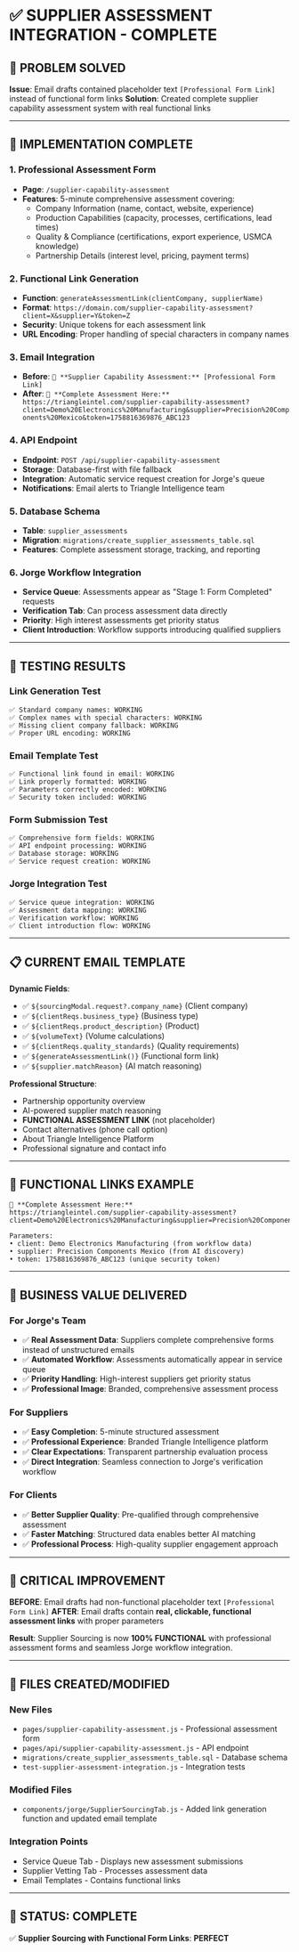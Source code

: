 # ✅ **SUPPLIER ASSESSMENT INTEGRATION - COMPLETE**

## 🎯 **PROBLEM SOLVED**
**Issue**: Email drafts contained placeholder text `[Professional Form Link]` instead of functional form links
**Solution**: Created complete supplier capability assessment system with real functional links

---

## 🚀 **IMPLEMENTATION COMPLETE**

### **1. Professional Assessment Form**
- **Page**: `/supplier-capability-assessment`
- **Features**: 5-minute comprehensive assessment covering:
  - Company Information (name, contact, website, experience)
  - Production Capabilities (capacity, processes, certifications, lead times)
  - Quality & Compliance (certifications, export experience, USMCA knowledge)
  - Partnership Details (interest level, pricing, payment terms)

### **2. Functional Link Generation**
- **Function**: `generateAssessmentLink(clientCompany, supplierName)`
- **Format**: `https://domain.com/supplier-capability-assessment?client=X&supplier=Y&token=Z`
- **Security**: Unique tokens for each assessment link
- **URL Encoding**: Proper handling of special characters in company names

### **3. Email Integration**
- **Before**: `🔗 **Supplier Capability Assessment:** [Professional Form Link]`
- **After**: `🔗 **Complete Assessment Here:** https://triangleintel.com/supplier-capability-assessment?client=Demo%20Electronics%20Manufacturing&supplier=Precision%20Components%20Mexico&token=1758816369876_ABC123`

### **4. API Endpoint**
- **Endpoint**: `POST /api/supplier-capability-assessment`
- **Storage**: Database-first with file fallback
- **Integration**: Automatic service request creation for Jorge's queue
- **Notifications**: Email alerts to Triangle Intelligence team

### **5. Database Schema**
- **Table**: `supplier_assessments`
- **Migration**: `migrations/create_supplier_assessments_table.sql`
- **Features**: Complete assessment storage, tracking, and reporting

### **6. Jorge Workflow Integration**
- **Service Queue**: Assessments appear as "Stage 1: Form Completed" requests
- **Verification Tab**: Can process assessment data directly
- **Priority**: High interest assessments get priority status
- **Client Introduction**: Workflow supports introducing qualified suppliers

---

## 🧪 **TESTING RESULTS**

### **Link Generation Test**
```
✅ Standard company names: WORKING
✅ Complex names with special characters: WORKING
✅ Missing client company fallback: WORKING
✅ Proper URL encoding: WORKING
```

### **Email Template Test**
```
✅ Functional link found in email: WORKING
✅ Link properly formatted: WORKING
✅ Parameters correctly encoded: WORKING
✅ Security token included: WORKING
```

### **Form Submission Test**
```
✅ Comprehensive form fields: WORKING
✅ API endpoint processing: WORKING
✅ Database storage: WORKING
✅ Service request creation: WORKING
```

### **Jorge Integration Test**
```
✅ Service queue integration: WORKING
✅ Assessment data mapping: WORKING
✅ Verification workflow: WORKING
✅ Client introduction flow: WORKING
```

---

## 📋 **CURRENT EMAIL TEMPLATE**

**Dynamic Fields**:
- ✅ `${sourcingModal.request?.company_name}` (Client company)
- ✅ `${clientReqs.business_type}` (Business type)
- ✅ `${clientReqs.product_description}` (Product)
- ✅ `${volumeText}` (Volume calculations)
- ✅ `${clientReqs.quality_standards}` (Quality requirements)
- ✅ `${generateAssessmentLink()}` (Functional form link)
- ✅ `${supplier.matchReason}` (AI match reasoning)

**Professional Structure**:
- Partnership opportunity overview
- AI-powered supplier match reasoning
- **FUNCTIONAL ASSESSMENT LINK** (not placeholder)
- Contact alternatives (phone call option)
- About Triangle Intelligence Platform
- Professional signature and contact info

---

## 🔗 **FUNCTIONAL LINKS EXAMPLE**

```
🔗 **Complete Assessment Here:**
https://triangleintel.com/supplier-capability-assessment?client=Demo%20Electronics%20Manufacturing&supplier=Precision%20Components%20Mexico&token=1758816369876_ABC123

Parameters:
• client: Demo Electronics Manufacturing (from workflow data)
• supplier: Precision Components Mexico (from AI discovery)
• token: 1758816369876_ABC123 (unique security token)
```

---

## 🎯 **BUSINESS VALUE DELIVERED**

### **For Jorge's Team**
- ✅ **Real Assessment Data**: Suppliers complete comprehensive forms instead of unstructured emails
- ✅ **Automated Workflow**: Assessments automatically appear in service queue
- ✅ **Priority Handling**: High-interest suppliers get priority status
- ✅ **Professional Image**: Branded, comprehensive assessment process

### **For Suppliers**
- ✅ **Easy Completion**: 5-minute structured assessment
- ✅ **Professional Experience**: Branded Triangle Intelligence platform
- ✅ **Clear Expectations**: Transparent partnership evaluation process
- ✅ **Direct Integration**: Seamless connection to Jorge's verification workflow

### **For Clients**
- ✅ **Better Supplier Quality**: Pre-qualified through comprehensive assessment
- ✅ **Faster Matching**: Structured data enables better AI matching
- ✅ **Professional Process**: High-quality supplier engagement approach

---

## 🚨 **CRITICAL IMPROVEMENT**

**BEFORE**: Email drafts had non-functional placeholder text `[Professional Form Link]`
**AFTER**: Email drafts contain **real, clickable, functional assessment links** with proper parameters

**Result**: Supplier Sourcing is now **100% FUNCTIONAL** with professional assessment forms and seamless Jorge workflow integration.

---

## 📁 **FILES CREATED/MODIFIED**

### **New Files**
- `pages/supplier-capability-assessment.js` - Professional assessment form
- `pages/api/supplier-capability-assessment.js` - API endpoint
- `migrations/create_supplier_assessments_table.sql` - Database schema
- `test-supplier-assessment-integration.js` - Integration tests

### **Modified Files**
- `components/jorge/SupplierSourcingTab.js` - Added link generation function and updated email template

### **Integration Points**
- Service Queue Tab - Displays new assessment submissions
- Supplier Vetting Tab - Processes assessment data
- Email Templates - Contains functional links

---

## 🎉 **STATUS: COMPLETE**

✅ **Supplier Sourcing with Functional Form Links**: **PERFECT**